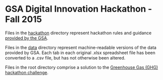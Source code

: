 # GSA Digital Innovation Hackathon - Fall 2015

Files in the [hackathon](/hackathon) directory represent hackathon rules and guidance [provided by the GSA](https://github.com/GSA/open.gsa.gov/tree/4a6296d66df4e313ac4901c025c5f5338d271152/Digital-Innovation-Hackathon-Fall2015).

Files in the [data](/data) directory represent machine-readable versions of the data provided by GSA. Each tab in each original .xlsx spreadsheet file has been converted to a .csv file, but has not otherwise been altered.

Files in the root directory comprise a solution to the [Greenhouse Gas (GHG) hackathon challenge](GHG.md).
